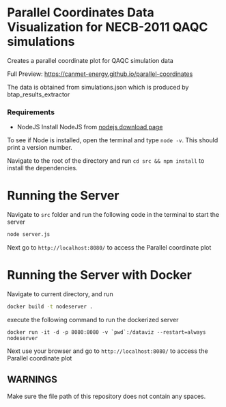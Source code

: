 # Parallel Coordinates Data Visualization for NECB-2011 QAQC simulations
Creates a parallel coordinate plot for QAQC simulation data

Full Preview: https://canmet-energy.github.io/parallel-coordinates

The data is obtained from simulations.json which is produced by btap_results_extractor

### Requirements
  + NodeJS
Install NodeJS from [nodejs download page](https://nodejs.org/en/download/)

To see if Node is installed, open the terminal and type `node -v`. This should print a version number.

Navigate to the root of the directory and run `cd src && npm install` to install the dependencies.

# Running the Server
Navigate to `src` folder and run the following code in the terminal to start the server

```bash
node server.js
```

Next go to `http://localhost:8080/` to access the Parallel coordinate plot

# Running the Server with Docker

Navigate to current directory, and run

```bash
docker build -t nodeserver .
```

execute the following command to run the dockerized server

```
docker run -it -d -p 8080:8080 -v `pwd`:/dataviz --restart=always nodeserver
```

Next use your browser and go to `http://localhost:8080/` to access the Parallel coordinate plot


## WARNINGS

Make sure the file path of this repository does not contain any spaces.
